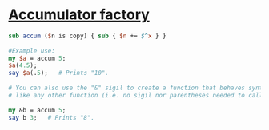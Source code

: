 [1]: https://rosettacode.org/wiki/Accumulator_factory

# [Accumulator factory][1]

```perl
sub accum ($n is copy) { sub { $n += $^x } }
 
#Example use:
my $a = accum 5;
$a(4.5);
say $a(.5);   # Prints "10".
 
# You can also use the "&" sigil to create a function that behaves syntactically
# like any other function (i.e. no sigil nor parentheses needed to call it):
 
my &b = accum 5;
say b 3;   # Prints "8".
```